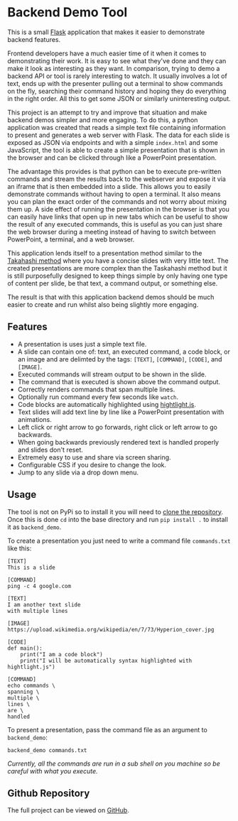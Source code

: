 # Backend Demo Tool

This is a small [Flask](https://flask.palletsprojects.com/en/2.3.x/) application that makes it easier to demonstrate backend features.

Frontend developers have a much easier time of it when it comes to demonstrating their work. It is easy to see what they've done and they can make it look as interesting as they want. In comparison, trying to demo a backend API or tool is rarely interesting to watch. It usually involves a lot of text, ends up with the presenter pulling out a terminal to show commands on the fly, searching their command history and hoping they do everything in the right order. All this to get some JSON or similarly uninteresting output.

This project is an attempt to try and improve that situation and make backend demos simpler and more engaging. To do this, a python application was created that reads a simple text file containing information to present and generates a web server with Flask. The data for each slide is exposed as JSON via endpoints and with a simple `index.html` and some JavaScript, the tool is able to create a simple presentation that is shown in the browser and can be clicked through like a PowerPoint presentation.

The advantage this provides is that python can be to execute pre-written commands and stream the results back to the webserver and expose it via an iframe that is then embedded into a slide. This allows you to easily demonstrate commands without having to open a terminal. It also means you can plan the exact order of the commands and not worry about mixing them up. A side effect of running the presentation in the browser is that you can easily have links that open up in new tabs which can be useful to show the result of any executed commands, this is useful as you can just share the web browser during a meeting instead of having to switch between PowerPoint, a terminal, and a web browser.

This application lends itself to a presentation method similar to the [Takahashi method](https://en.wikipedia.org/wiki/Takahashi_method) where you have a concise slides with very little text. The created presentations are more complex than the Taskahashi method but it is still purposefully designed to keep things simple by only having one type of content per slide, be that text, a command output, or something else.

The result is that with this application backend demos should be much easier to create and run whilst also being slightly more engaging.

## Features

* A presentation is uses just a simple text file.
* A slide can contain one of: text, an executed command, a code block, or an image and are delimted by the tags: <code>[TEXT]</code>, <code>[COMMAND]</code>, <code>[CODE]</code>, and <code>[IMAGE]</code>.
* Executed commands will stream output to be shown in the slide.
* The command that is executed is shown above the command output.
* Correctly renders commands that span multiple lines.
* Optionally run command every few seconds like <code>watch</code>.
* Code blocks are automatically highlighted using <a href="https://highlightjs.org/">hightlight.js</a>.
* Text slides will add text line by line like a PowerPoint presentation with animations.
* Left click or right arrow to go forwards, right click or left arrow to go backwards.
* When going backwards previously rendered text is handled properly and slides don't reset.
* Extremely easy to use and share via screen sharing.
* Configurable CSS if you desire to change the look.
* Jump to any slide via a drop down menu.

## Usage

The tool is not on PyPi so to install it you will need to [clone the repository](https://github.com/joshjennings98/backend-demo). Once this is done `cd` into the base directory and run `pip install .` to install it as `backend_demo`.

To create a presentation you just need to write a command file `commands.txt` like this:

```
[TEXT] 
This is a slide

[COMMAND] 
ping -c 4 google.com

[TEXT] 
I am another text slide
with multiple lines

[IMAGE]
https://upload.wikimedia.org/wikipedia/en/7/73/Hyperion_cover.jpg

[CODE]
def main():
    print("I am a code block")
    print("I will be automatically syntax highlighted with hightlight.js")

[COMMAND]
echo commands \
spanning \
multiple \
lines \
are \
handled
```

To present a presentation, pass the command file as an argument to `backend_demo`:

```
backend_demo commands.txt
```

<i>Currently, all the commands are run in a sub shell on you machine so be careful with what you execute.</i>

## Github Repository

The full project can be viewed on [GitHub](https://github.com/joshjennings98/backend-demo).